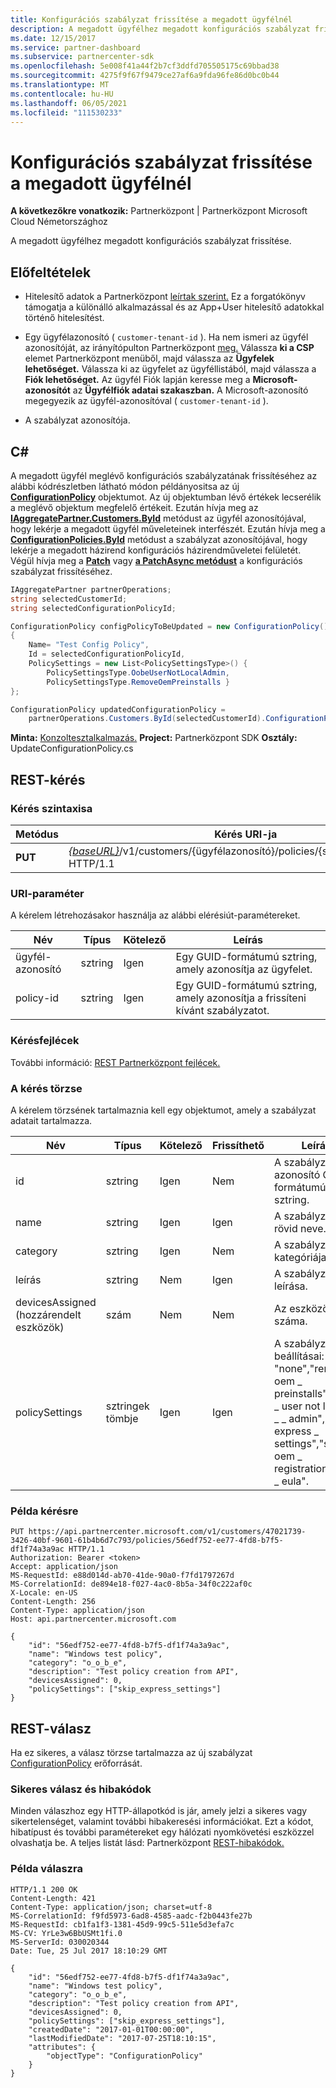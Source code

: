 ```yaml
---
title: Konfigurációs szabályzat frissítése a megadott ügyfélnél
description: A megadott ügyfélhez megadott konfigurációs szabályzat frissítése.
ms.date: 12/15/2017
ms.service: partner-dashboard
ms.subservice: partnercenter-sdk
ms.openlocfilehash: 5e008f41a44f2b7cf3ddfd705505175c69bbad38
ms.sourcegitcommit: 4275f9f67f9479ce27af6a9fda96fe86d0bc0b44
ms.translationtype: MT
ms.contentlocale: hu-HU
ms.lasthandoff: 06/05/2021
ms.locfileid: "111530233"
---
```

# <a name="update-a-configuration-policy-for-the-specified-customer"></a>Konfigurációs szabályzat frissítése a megadott ügyfélnél

**A következőkre vonatkozik:** Partnerközpont | Partnerközpont Microsoft Cloud Németországhoz

A megadott ügyfélhez megadott konfigurációs szabályzat frissítése.

## <a name="prerequisites"></a>Előfeltételek

- Hitelesítő adatok a Partnerközpont [leírtak szerint.](partner-center-authentication.md) Ez a forgatókönyv támogatja a különálló alkalmazással és az App+User hitelesítő adatokkal történő hitelesítést.

- Egy ügyfélazonosító ( `customer-tenant-id` ). Ha nem ismeri az ügyfél azonosítóját, az irányítópulton Partnerközpont [meg.](https://partner.microsoft.com/dashboard) Válassza **ki a CSP** elemet Partnerközpont menüből, majd válassza az **Ügyfelek lehetőséget.** Válassza ki az ügyfelet az ügyféllistából, majd válassza a **Fiók lehetőséget.** Az ügyfél Fiók lapján keresse meg a **Microsoft-azonosítót** az **Ügyfélfiók adatai szakaszban.** A Microsoft-azonosító megegyezik az ügyfél-azonosítóval ( `customer-tenant-id` ).

- A szabályzat azonosítója.

## <a name="c"></a>C\#

A megadott ügyfél meglévő konfigurációs szabályzatának frissítéséhez az alábbi kódrészletben látható módon példányositsa az új [**ConfigurationPolicy**](/dotnet/api/microsoft.store.partnercenter.models.devicesdeployment.configurationpolicy) objektumot. Az új objektumban lévő értékek lecserélik a meglévő objektum megfelelő értékeit. Ezután hívja meg az [**IAggregatePartner.Customers.ById**](/dotnet/api/microsoft.store.partnercenter.customers.icustomercollection.byid) metódust az ügyfél azonosítójával, hogy lekérje a megadott ügyfél műveleteinek interfészét. Ezután hívja meg a [**ConfigurationPolicies.ById**](/dotnet/api/microsoft.store.partnercenter.devicesdeployment.iconfigurationpolicycollection.byid) metódust a szabályzat azonosítójával, hogy lekérje a megadott házirend konfigurációs házirendműveletei felületét. Végül hívja meg a [**Patch**](/dotnet/api/microsoft.store.partnercenter.devicesdeployment.iconfigurationpolicy.patch) vagy [**a PatchAsync metódust**](/dotnet/api/microsoft.store.partnercenter.devicesdeployment.iconfigurationpolicy.patchasync) a konfigurációs szabályzat frissítéséhez.

``` csharp
IAggregatePartner partnerOperations;
string selectedCustomerId;
string selectedConfigurationPolicyId;

ConfigurationPolicy configPolicyToBeUpdated = new ConfigurationPolicy()
{
    Name= "Test Config Policy",
    Id = selectedConfigurationPolicyId,
    PolicySettings = new List<PolicySettingsType>() {
        PolicySettingsType.OobeUserNotLocalAdmin,
        PolicySettingsType.RemoveOemPreinstalls }
};

ConfigurationPolicy updatedConfigurationPolicy =
    partnerOperations.Customers.ById(selectedCustomerId).ConfigurationPolicies.ById(selectedConfigurationPolicyId).Patch(configPolicyToBeUpdated);
```

**Minta:** [Konzoltesztalkalmazás.](console-test-app.md) **Project:** Partnerközpont SDK **Osztály:** UpdateConfigurationPolicy.cs

## <a name="rest-request"></a>REST-kérés

### <a name="request-syntax"></a>Kérés szintaxisa

| Metódus  | Kérés URI-ja                                                                                          |
|---------|------------------------------------------------------------------------------------------------------|
| **PUT** | [*{baseURL}*](partner-center-rest-urls.md)/v1/customers/{ügyfélazonosító}/policies/{szabályzatazonosító} HTTP/1.1 |

### <a name="uri-parameter"></a>URI-paraméter

A kérelem létrehozásakor használja az alábbi elérésiút-paramétereket.

| Név        | Típus   | Kötelező | Leírás                                                   |
|-------------|--------|----------|---------------------------------------------------------------|
| ügyfél-azonosító | sztring | Igen      | Egy GUID-formátumú sztring, amely azonosítja az ügyfelet.         |
| policy-id   | sztring | Igen      | Egy GUID-formátumú sztring, amely azonosítja a frissíteni kívánt szabályzatot. |

### <a name="request-headers"></a>Kérésfejlécek

További információ: [REST Partnerközpont fejlécek.](headers.md)

### <a name="request-body"></a>A kérés törzse

A kérelem törzsének tartalmaznia kell egy objektumot, amely a szabályzat adatait tartalmazza.

| Név            | Típus             | Kötelező | Frissíthető | Leírás                                                                                                                                              |
|-----------------|------------------|----------|-----------|----------------------------------------------------------------------------------------------------------------------------------------------------------|
| id              | sztring           | Igen      | Nem        | A szabályzatot azonosító GUID formátumú sztring.                                                                                                    |
| name            | sztring           | Igen      | Igen       | A szabályzat rövid neve.                                                                                                                         |
| category        | sztring           | Igen      | Nem        | A szabályzat kategóriája.                                                                                                                                     |
| leírás     | sztring           | Nem       | Igen       | A szabályzat leírása.                                                                                                                                  |
| devicesAssigned (hozzárendelt eszközök) | szám           | Nem       | Nem        | Az eszközök száma.                                                                                                                                   |
| policySettings  | sztringek tömbje | Igen      | Igen       | A szabályzat beállításai: "none","remove \_ oem \_ preinstalls","oobe \_ user not local \_ \_ \_ admin","skip \_ express \_ settings","skip \_ oem \_ registration,"skip \_ eula". |

### <a name="request-example"></a>Példa kérésre

```http
PUT https://api.partnercenter.microsoft.com/v1/customers/47021739-3426-40bf-9601-61b4b6d7c793/policies/56edf752-ee77-4fd8-b7f5-df1f74a3a9ac HTTP/1.1
Authorization: Bearer <token>
Accept: application/json
MS-RequestId: e88d014d-ab70-41de-90a0-f7fd1797267d
MS-CorrelationId: de894e18-f027-4ac0-8b5a-34f0c222af0c
X-Locale: en-US
Content-Length: 256
Content-Type: application/json
Host: api.partnercenter.microsoft.com

{
    "id": "56edf752-ee77-4fd8-b7f5-df1f74a3a9ac",
    "name": "Windows test policy",
    "category": "o_o_b_e",
    "description": "Test policy creation from API",
    "devicesAssigned": 0,
    "policySettings": ["skip_express_settings"]
}
```

## <a name="rest-response"></a>REST-válasz

Ha ez sikeres, a válasz törzse tartalmazza az új szabályzat [ConfigurationPolicy](device-deployment-resources.md#configurationpolicy) erőforrását.

### <a name="response-success-and-error-codes"></a>Sikeres válasz és hibakódok

Minden válaszhoz egy HTTP-állapotkód is jár, amely jelzi a sikeres vagy sikertelenséget, valamint további hibakeresési információkat. Ezt a kódot, hibatípust és további paramétereket egy hálózati nyomkövetési eszközzel olvashatja be. A teljes listát lásd: Partnerközpont [REST-hibakódok.](error-codes.md)

### <a name="response-example"></a>Példa válaszra

```http
HTTP/1.1 200 OK
Content-Length: 421
Content-Type: application/json; charset=utf-8
MS-CorrelationId: f9fd5973-6ad8-4585-aadc-f2b0443fe27b
MS-RequestId: cb1fa1f3-1381-45d9-99c5-511e5d3efa7c
MS-CV: YrLe3w6BbUSMt1fi.0
MS-ServerId: 030020344
Date: Tue, 25 Jul 2017 18:10:29 GMT

{
    "id": "56edf752-ee77-4fd8-b7f5-df1f74a3a9ac",
    "name": "Windows test policy",
    "category": "o_o_b_e",
    "description": "Test policy creation from API",
    "devicesAssigned": 0,
    "policySettings": ["skip_express_settings"],
    "createdDate": "2017-01-01T00:00:00",
    "lastModifiedDate": "2017-07-25T18:10:15",
    "attributes": {
        "objectType": "ConfigurationPolicy"
    }
}
```
